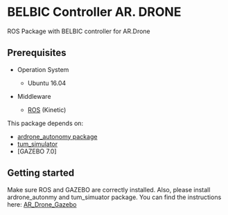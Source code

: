 # BELBIC Controller AR. DRONE
ROS Package with BELBIC controller for AR.Drone 

## Prerequisites
* Operation System
  * Ubuntu 16.04
  
* Middleware 
  * [ROS](http://wiki.ros.org/kinetic/Installation/Ubuntu) (Kinetic)

This package depends on:
* [ardrone_autonomy package](https://github.com/AutonomyLab/ardrone_autonomy)
* [tum_simulator](https://github.com/eborghi10/AR.Drone-ROS)
* [GAZEBO 7.0]

## Getting started
Make sure ROS and GAZEBO are correctly installed. Also, please install  ardrone_autonmy and tum_simuator package. You can find the instructions here:
[AR_Drone_Gazebo](https://github.com/dvalenciar/AR_Drone_ROS_GUI#getting-started)
